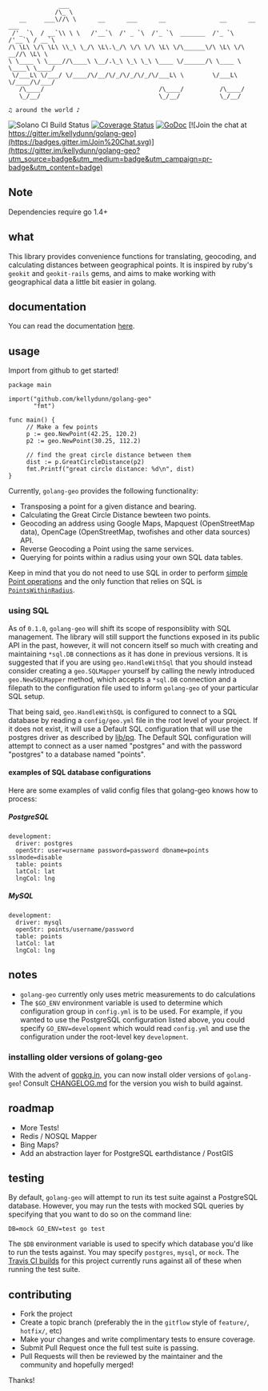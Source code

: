 ```
              ___                                                              
             /\_ \                                                             
   __     ___\//\ \      __      ___      __               __      __    ___   
 /'_ `\  / __`\\ \ \   /'__`\  /' _ `\  /'_ `\  _______  /'_ `\  /'__`\ / __`\ 
/\ \L\ \/\ \L\ \\_\ \_/\ \L\.\_/\ \/\ \/\ \L\ \/\______\/\ \L\ \/\  __//\ \L\ \
\ \____ \ \____//\____\ \__/.\_\ \_\ \_\ \____ \/______/\ \____ \ \____\ \____/
 \/___L\ \/___/ \/____/\/__/\/_/\/_/\/_/\/___L\ \        \/___L\ \/____/\/___/ 
   /\____/                                /\____/          /\____/             
   \_/__/                                 \_/__/           \_/__/              

♫ around the world ♪
```
![Solano CI Build Status](https://ci.solanolabs.com/solanolabs/golang-geo/badges/branches/master?badge_token=0da8598f2165d788bf1b10639c10cbaf2177a349)
[![Coverage Status](https://coveralls.io/repos/kellydunn/golang-geo/badge.png?branch=develop)](https://coveralls.io/r/kellydunn/golang-geo?branch=develop)
[![GoDoc](https://godoc.org/github.com/kellydunn/golang-geo?status.svg)](http://godoc.org/github.com/kellydunn/golang-geo)
[![Join the chat at https://gitter.im/kellydunn/golang-geo](https://badges.gitter.im/Join%20Chat.svg)](https://gitter.im/kellydunn/golang-geo?utm_source=badge&utm_medium=badge&utm_campaign=pr-badge&utm_content=badge)

## Note

Dependencies require go 1.4+ 

## what 

This library provides convenience functions for translating, geocoding, and calculating distances between geographical points.  It is inspired by ruby's `geokit` and `geokit-rails` gems, and aims to make working with geographical data a little bit easier in golang.

## documentation

You can read the documentation [here](http://godoc.org/github.com/kellydunn/golang-geo).

## usage

Import from github to get started!

```
package main

import("github.com/kellydunn/golang-geo"
       "fmt")

func main() {
     // Make a few points
     p := geo.NewPoint(42.25, 120.2)
     p2 := geo.NewPoint(30.25, 112.2)
     
     // find the great circle distance between them
     dist := p.GreatCircleDistance(p2)
     fmt.Printf("great circle distance: %d\n", dist)
}
```

Currently, `golang-geo` provides the following functionality:

  - Transposing a point for a given distance and bearing.
  - Calculating the Great Circle Distance bewteen two points.
  - Geocoding an address using Google Maps, Mapquest (OpenStreetMap data), OpenCage (OpenStreetMap, twofishes and other data sources) API.
  - Reverse Geocoding a Point using the same services.
  - Querying for points within a radius using your own SQL data tables.

Keep in mind that you do not need to use SQL in order to perform [simple Point operations](http://godoc.org/github.com/kellydunn/golang-geo#Point) and the only function that relies on SQL is [`PointsWithinRadius`](http://godoc.org/github.com/kellydunn/golang-geo#SQLMapper.PointsWithinRadius). 

### using SQL

As of `0.1.0`, `golang-geo` will shift its scope of responsiblity with SQL management.  The library will still support the functions exposed in its public API in the past, however, it will not concern itself so much with creating and maintaining `*sql.DB` connections as it has done in previous versions.  It is suggested that if you are using `geo.HandleWithSql` that you should instead consider creating a `geo.SQLMapper` yourself by calling the newly introduced `geo.NewSQLMapper` method, which accepts a `*sql.DB` connection and a filepath to the configuration file used to inform `golang-geo` of your particular SQL setup.

That being said, `geo.HandleWithSQL` is configured to connect to a SQL database by reading a `config/geo.yml` file in the root level of your project.  If it does not exist, it will use a Default SQL configuration that will use the postgres driver as described by [lib/pq](http://github.com/lib/pq).  The Default SQL configuration will attempt to connect as a user named "postgres" and with the password "postgres" to a database named "points".

#### examples of SQL database configurations

Here are some examples of valid config files that golang-geo knows how to process:

##### PostgreSQL
```
development:
  driver: postgres
  openStr: user=username password=password dbname=points sslmode=disable
  table: points
  latCol: lat
  lngCol: lng
```

##### MySQL
```
development:
  driver: mysql
  openStr: points/username/password
  table: points
  latCol: lat
  lngCol: lng  
```

## notes

  - `golang-geo` currently only uses metric measurements to do calculations
  - The `$GO_ENV` environment variable is used to determine which configuration group in `config.yml` is to be used.  For example, if you wanted to use the PostgreSQL configuration listed above, you could specify `GO_ENV=development` which would read `config.yml` and use the configuration under the root-level key `development`.

### installing older versions of golang-geo

With the advent of [gopkg.in](http://gopkg.in/), you can now install older versions of `golang-geo`!  Consult [CHANGELOG.md](https://github.com/kellydunn/golang-geo/blob/master/CHANGELOG.md) for the version you wish to build against.

## roadmap
  - More Tests!
  - Redis / NOSQL Mapper
  - Bing Maps?
  - Add an abstraction layer for PostgreSQL earthdistance / PostGIS

## testing

By default, `golang-geo` will attempt to run its test suite against a PostgreSQL database.  However, you may run the tests with mocked SQL queries by specifying that you want to do so on the command line:

```
DB=mock GO_ENV=test go test
```

The `$DB` environment variable is used to specify which database you'd like to run the tests against.  You may specify `postgres`, `mysql`, or `mock`.  The [Travis CI builds](https://travis-ci.org/kellydunn/golang-geo) for this project currently runs against all of these when running the test suite.

## contributing
  - Fork the project
  - Create a topic branch (preferably the in the `gitflow` style of `feature/`, `hotfix/`, etc)
  - Make your changes and write complimentary tests to ensure coverage.
  - Submit Pull Request once the full test suite is passing.
  - Pull Requests will then be reviewed by the maintainer and the community and hopefully merged!

Thanks!
